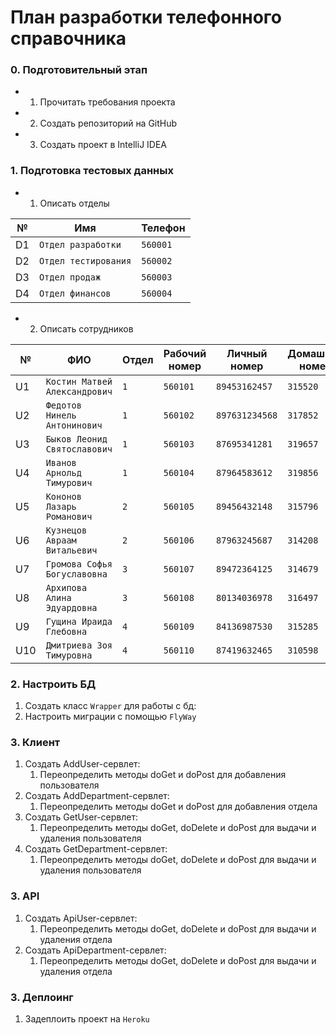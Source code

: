 # План разработки телефонного справочника
### 0. Подготовительный этап 
* 1. Прочитать требования проекта 
* 2. Создать репозиторий на GitHub 
* 3. Создать проект в IntelliJ IDEA
### 1. Подготовка тестовых данных 
* 1. Описать отделы 

№ | Имя      |Телефон |           
--|------------|-------|
D1| `Отдел разработки `      |`560001`  |
D2| `Отдел тестирования`       |`560002`|
D3| `Отдел продаж`      |`560003`    |
D4| `Отдел финансов`          |`560004`   |
* 2. Описать сотрудников

№ | ФИО | Отдел   | Рабочий номер | Личный номер | Домашний номер |      
--|--------|-------|-------------|-------------|-------------|
U1| `Костин Матвей Александрович`|`1`   | `560101`       |`89453162457`       |`315520`       |
U2| `Федотов Нинель Антонинович`|`1`| `560102`       |`897631234568`       |`317852`       |
U3| `Быков Леонид Святославович`|`1`  | `560103`       | `87695341281`       |`319657`       |
U4| `Иванов Арнольд Тимурович`  |`1`   | `560104`           |  `87964583612`       |`319856`       |
U5| `Кононов Лазарь Романович`   |`2`| `560105`        |  `89456432148`       |`315796`       |
U6| `Кузнецов Авраам Витальевич`     |`2`  | `560106`       |`87963245687`       |`314208`       |
U7| `Громова Софья Богуславовна`      |`3`   | `560107`       |`89472364125`       |`314679`       |
U8| `Архипова Алина Эдуардовна`      |`3`   | `560108`       |`80134036978`       |`316497`       |
U9| `Гущина Ираида Глебовна`      |`4`   | `560109`       |`84136987530`       |`315285`       |
U10| `Дмитриева Зоя Тимуровна`      |`4`   | `560110`       |`87419632465`       |`310598`       |
### 2. Настроить БД
 1. Создать класс `Wrapper` для работы с бд:
 2. Настроить миграции с помощью `FlyWay`
### 3. Клиент
 1. Создать AddUser-сервлет:
    1. Переопределить методы doGet и doPost для добавления пользователя
 2. Создать AddDepartment-сервлет:
    1. Переопределить методы doGet и doPost для добавления отдела
 3. Создать GetUser-сервлет:
    1. Переопределить методы doGet, doDelete и doPost для выдачи и удаления пользователя
 4. Создать GetDepartment-сервлет:
    1. Переопределить методы doGet, doDelete и doPost для выдачи и удаления пользователя
### 3. API
 1. Создать ApiUser-сервлет:
     1. Переопределить методы doGet, doDelete и doPost для выдачи и удаления отдела
 2. Создать ApiDepartment-сервлет:
     1. Переопределить методы doGet, doDelete и doPost для выдачи и удаления отдела
### 3. Деплоинг
 1. Задеплоить проект на `Heroku`




